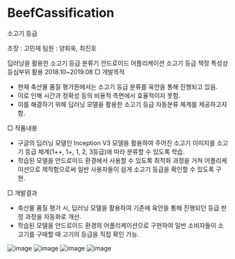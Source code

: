 # BeefCassification

소고기 등급 

조장 : 고민재
팀원 : 양회욱, 최진호

딥러닝을 활용한 소고기 등급 분류기 안드로이드 어플리케이션
소고기 등급 책정 특성상 등심부위 활용
2018.10~2019.08
□ 개발목적
- 현재 축산물 품질 평가원에서는 소고기 등급 분류를 육안을 통해 진행되고 있음.
- 이로 인해 시간과 정확성 등의 비용적 측면에서 효율적이지 못함.
- 이를 해결하기 위해 딥러닝 모델을 활용한 소고기 등급 자동분류 체계를 제공하고자 함. 

□ 작품내용
- 구글의 딥러닝 모델인 Inception V3 모델을 활용하여 주어진 소고기 이미지를 소고기 등급 체계(1++, 1+, 1, 2, 3등급)에 따라 분류할 수 있도록 학습.
- 학습된 모델을 안드로이드 환경에서 사용할 수 있도록 최적화 과정을 거쳐 어플리케이션으로 제작함으로써 일반 사용자들이 쉽게 소고기 등급을 확인할 수 있도록 구현.

□ 개발결과
- 축산물 품질 평가 시, 딥러닝 모델을 활용하여 기존에 육안을 통해 진행되던 등급 판정 과정을 자동화로 개선.
- 학습된 모델을 안드로이드 환경의 어플리케이션으로 구현하여 일반 소비자들이 소고기를 구매할 때 고기의 등급을 직접 확인 가능.

![image](https://user-images.githubusercontent.com/40710664/89849001-8afa0180-dbc2-11ea-8344-4ff1d0226cc8.png)
![image](https://user-images.githubusercontent.com/40710664/89849134-cb597f80-dbc2-11ea-96ff-a8ff23252805.png)
![image](https://user-images.githubusercontent.com/40710664/89849140-cd234300-dbc2-11ea-89ee-2ab361b7ef31.png)
![image](https://user-images.githubusercontent.com/40710664/89849144-ceed0680-dbc2-11ea-8b0b-f41459afe466.png)

